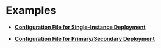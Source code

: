 # Examples<a name="EN-US_TOPIC_0249784528"></a>

-   **[Configuration File for Single-Instance Deployment](configuration-file-for-single-instance-deployment.md)**  

-   **[Configuration File for Primary/Secondary Deployment](configuration-file-for-primary-secondary-deployment.md)**  


